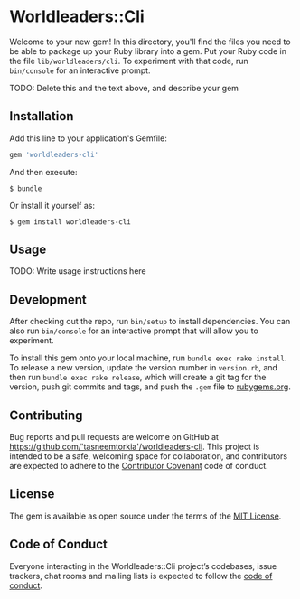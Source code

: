# Worldleaders::Cli

Welcome to your new gem! In this directory, you'll find the files you need to be able to package up your Ruby library into a gem. Put your Ruby code in the file `lib/worldleaders/cli`. To experiment with that code, run `bin/console` for an interactive prompt.

TODO: Delete this and the text above, and describe your gem

## Installation

Add this line to your application's Gemfile:

```ruby
gem 'worldleaders-cli'
```

And then execute:

    $ bundle

Or install it yourself as:

    $ gem install worldleaders-cli

## Usage

TODO: Write usage instructions here

## Development

After checking out the repo, run `bin/setup` to install dependencies. You can also run `bin/console` for an interactive prompt that will allow you to experiment.

To install this gem onto your local machine, run `bundle exec rake install`. To release a new version, update the version number in `version.rb`, and then run `bundle exec rake release`, which will create a git tag for the version, push git commits and tags, and push the `.gem` file to [rubygems.org](https://rubygems.org).

## Contributing

Bug reports and pull requests are welcome on GitHub at https://github.com/'tasneemtorkia'/worldleaders-cli. This project is intended to be a safe, welcoming space for collaboration, and contributors are expected to adhere to the [Contributor Covenant](http://contributor-covenant.org) code of conduct.

## License

The gem is available as open source under the terms of the [MIT License](https://opensource.org/licenses/MIT).

## Code of Conduct

Everyone interacting in the Worldleaders::Cli project’s codebases, issue trackers, chat rooms and mailing lists is expected to follow the [code of conduct](https://github.com/'tasneemtorkia'/worldleaders-cli/blob/master/CODE_OF_CONDUCT.md).
